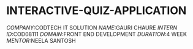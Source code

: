 # INTERACTIVE-QUIZ-APPLICATION
*COMPANY*:CODTECH IT SOLUTION
*NAME*:GAURI CHAURE
*INTERN ID*:COD08111
*DOMAIN*:FRONT END DEVELOPMENT
*DURATION*:4 WEEK
*MENTOR*:NEELA SANTOSH
